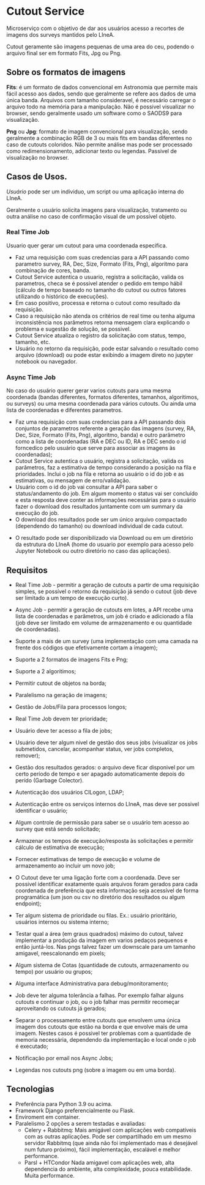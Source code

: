 

# Cutout Service

Microserviço com o objetivo de dar aos usuários acesso a recortes de imagens dos surveys mantidos pelo LIneA. 

Cutout geramente são imagens pequenas de uma area do ceu, podendo o arquivo final ser em formato Fits, Jpg ou Png.



## Sobre os formatos de imagens

   **Fits**: é um formato de dados convencional em Astronomia que permite mais fácil acesso aos dados, sendo que geralmente se refere aos dados de uma única banda. Arquivos com tamanho consideravel, é necessário carregar o arquivo todo na memória para a manipulação. Não é possivel visualizar no browser, sendo geralmente usado um software como o SAODS9 para visualização.

   **Png** ou **Jpg**: formato de imagem convencional para visualização, sendo geralmente a combinação RGB de 3 ou mais fits em bandas diferentes no caso de cutouts coloridos. Não permite análise mas pode ser processado como redimensionamento, adicionar texto ou legendas. Passivel de visualização no browser.

## Casos de Usos. 

*Usuário* pode ser um individuo, um script ou uma aplicação interna do LIneA.

Geralmente o usuário solicita imagens para visualização, tratamento ou outra análise no caso de confirmação visual de um possível objeto.

### Real Time Job

Usuario quer gerar um cutout para uma coordenada específica.

- Faz uma requisição com suas credencias para a API passando como parametro survey, RA, Dec, Size, Formato (Fits, Png), algoritmo para combinação de cores, banda.
- Cutout Service autentica o usuario, registra a solicitação, valida os parametros, checa se é possivel atender o pedido em tempo hábil (cálculo de tempo baseado no tamanho do cutout ou outros fatores utilizando o histórico de execuções).
- Em caso positivo, processa e retorna o cutout como resultado da requisição. 
- Caso a requisição não atenda os critérios de real time ou tenha alguma inconsistência nos parâmetros retorna mensagem clara explicando o problema e sugestão de solução, se possivel.
- Cutout Service atualiza o registro da solicitação com status, tempo, tamanho, etc.
- Usuário no retorno da requisição, pode estar salvando o resultado como arquivo (download) ou pode estar exibindo a imagem direto no jupyter notebook ou navegador.

### Async Time Job
    
No caso do usuário querer gerar varios cutouts para uma mesma coordenada (bandas diferentes, formatos diferentes, tamanhos, algoritimos, ou surveys) ou uma mesma coordenada para vários cutouts. Ou ainda uma lista de coordenadas e diferentes parametros.

- Faz uma requisição com suas credencias para a API passando dois conjuntos de parametros referente a geração das imagens (survey, RA, Dec, Size, Formato (Fits, Png), algoritmo, banda) e outro parâmetro como a lista de coordenadas (RA e DEC ou ID, RA e DEC sendo o id forncedico pelo usuário que serve para associar as imagens às coordenadas);
- Cutout Service autentica o usuário, registra a solicitação, valida os parâmetros, faz a estimativa de tempo considerando a posição na fila e prioridades. Inclui o job na fila e retorna ao usuário o id do job e as estimativas, ou mensagem de erro/validação.
- Usuário com o id do job vai consultar a API para saber o status/andamento do job. Em algum momento o status vai ser concluído e esta resposta deve conter as informações necessárias para o usuário fazer o download dos resultados juntamente com um summary da execução do job.
- O download dos resultados pode ser um único arquivo compactado (dependendo do tamanho) ou download individual de cada cutout. 
* O resultado pode ser disponibilizado via Download ou em um diretório da estrutura do LIneA (home do usuario por exemplo para acesso pelo Jupyter Notebook ou outro diretório no caso das aplicações).


## Requisitos

- Real Time Job - permitir a geração de cutouts a partir de uma requisição simples, se possível o retorno da requisição já sendo o cutout (job deve ser limitado a um tempo de execução curto).

- Async Job - permitir a geração de cutouts em lotes, a API recebe uma lista de coordenadas e parâmetros, um job é criado e adicionado a fila (job deve ser limitado em volume de armazenamento e ou quantidade de coordenadas).

- Suporte a mais de um survey (uma implementação com uma camada na frente dos códigos que efetivamente cortam a imagem);
- Suporte a 2 formatos de imagens Fits e Png;
- Suporte a 2 algoritimos;
- Permitir cutout de objetos na borda;
- Paralelismo na geração de imagens;
- Gestão de Jobs/Fila para processos longos;
- Real Time Job devem ter prioridade;
- Usuário deve ter acesso a fila de jobs;
- Usuário deve ter algum nivel de gestão dos seus jobs (visualizar os jobs submetidos, cancelar, acompanhar status, ver jobs completos, remover);
- Gestão dos resultados gerados: o arquivo deve ficar disponivel por um certo período de tempo e ser apagado automaticamente depois do perído (Garbage Colector).
- Autenticação dos usuários CILogon, LDAP;
- Autenticação entre os serviços internos do LIneA, mas deve ser possivel identificar o usuário;
- Algum controle de permissão para saber se o usuário tem acesso ao survey que está sendo solicitado;
- Armazenar os tempos de execução/resposta às solicitações e permitir cálculo de estimativa de execução;
- Fornecer estimativas de tempo de execução e volume de armazenamento ao incluir um novo job;
- O Cutout deve ter uma ligação forte com a coordenada. Deve ser possivel identificar exatamente quais arquivos foram gerados para cada coordenada de preferência que esta informação seja acessível de forma programática (um json ou csv no diretório dos resultados ou algum endpoint);
- Ter algum sistema de prioridade ou filas. Ex.: usuário prioritário, usuários internos ou sistema interno;
- Testar qual a área (em graus quadrados) máximo do cutout, talvez implementar a produção da imagem em varios pedaços pequenos e então juntá-los. Nas pngs talvez fazer um downscale para um tamanho amigavel, reescalonando em pixels;
- Algum sistema de Cotas (quantidade de cutouts, armazenamento ou tempo) por usuário ou grupos;
- Alguma interface Administrativa para debug/monitoramento;
- Job deve ter alguma tolerância a falhas. Por exemplo falhar alguns cutouts e continuar o job, ou o job falhar mas permitir recomeçar aproveitando os cutouts já gerados;
- Separar o processamento entre cutouts que envolvem uma única imagem dos cutouts que estão na borda e que envolve mais de uma imagem. Nestes casos é possivel ter problemas com a quantidade de memoria necessária, dependendo da implementação e local onde o job é executado;
- Notificação por email nos Async Jobs;
- Legendas nos cutouts png (sobre a imagem ou em uma borda).

## Tecnologias

- Preferência para Python 3.9 ou acima.
- Framework Django preferencialmente ou Flask.
- Enviroment em container.
- Paralelismo 2 opções a serem testadas e avaliadas: 
    - Celery + Rabbitmq: Mais amigável com aplicações web compatíveis com as outras aplicações. Pode ser compartilhado em um mesmo servidor Rabbitmq (que ainda não foi implementado mas é desejável num futuro próximo), fácil implementação, escalável e melhor performance.
    - Parsl + HTCondor Nada amigavel com aplicações web, alta dependencia do ambiente, alta complexidade, pouca estabilidade. Muita performance.
